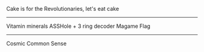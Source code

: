 Cake is for the Revolutionaries, let's eat cake

---

Vitamin minerals
ASSHole + 3 ring decoder
Magame
Flag

---
Cosmic Common Sense
